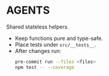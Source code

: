 # AGENTS

Shared stateless helpers.

- Keep functions pure and type-safe.
- Place tests under `src/__tests__`.
- After changes run:
  ```bash
  pre-commit run --files <files>
  npm test -- --coverage
  ```

